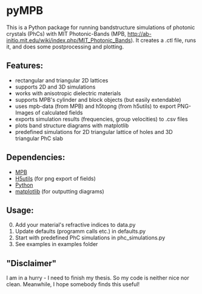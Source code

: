 # pyMPB

This is a Python package for running bandstructure simulations of photonic crystals (PhCs) with MIT Photonic-Bands (MPB, http://ab-initio.mit.edu/wiki/index.php/MIT_Photonic_Bands). It creates a .ctl file, runs it, and does some postprocessing and plotting.

Features:
---------

* rectangular and triangular 2D lattices
* supports 2D and 3D simulations
* works with anisotropic dielectric materials
* supports MPB's cylinder and block objects (but easily extendable)
* uses mpb-data (from MPB) and h5topng (from h5utils) to export PNG-Images of calculated fields
* exports simulation results (frequencies, group velocities) to .csv files
* plots band structure diagrams with matplotlib
* predefined simulations for 2D triangular lattice of holes and 3D triangular PhC slab
 

Dependencies:
-------------

* [MPB](http://ab-initio.mit.edu/wiki/index.php/MIT_Photonic_Bands)
* [H5utils](http://ab-initio.mit.edu/wiki/index.php/H5utils) (for png export of fields)
* [Python](https://www.python.org/)
* [matplotlib](http://matplotlib.org/) (for outputting diagrams)

 
Usage:
------
 
0. Add your material's refractive indices to data.py
0. Update defaults (programm calls etc.) in defaults.py
0. Start with predefined PhC simulations in phc_simulations.py
0. See examples in examples folder


"Disclaimer"
---------------

I am in a hurry - I need to finish my thesis. So my code is neither
nice nor clean. 
Meanwhile, I hope somebody finds this useful!

